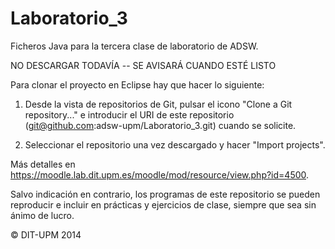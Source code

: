 Laboratorio_3
=============

Ficheros Java para la tercera clase de laboratorio de ADSW. 

NO DESCARGAR TODAVÍA -- SE AVISARÁ CUANDO ESTÉ LISTO

Para clonar el proyecto en Eclipse hay que hacer lo siguiente:

1) Desde la vista de repositorios de Git, pulsar el icono "Clone a Git repository..."
   e introducir el URI de este repositorio (git@github.com:adsw-upm/Laboratorio_3.git)
   cuando se solicite.
   
2) Seleccionar el repositorio una vez descargado y hacer "Import projects".

Más detalles en https://moodle.lab.dit.upm.es/moodle/mod/resource/view.php?id=4500.

Salvo indicación en contrario, los programas de este repositorio se pueden reproducir 
e incluir en prácticas y ejercicios de clase, siempre que sea sin ánimo de lucro.

© DIT-UPM 2014

